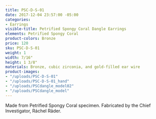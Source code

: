 ```yaml
---
title: PSC-D-S-01
date: 2017-12-04 23:57:00 -05:00
categories:
- Earrings
visible-title: Petrified Spongy Coral Dangle Earrings
elements: Petrified Spongy Coral
product-colors: Bronze
price: 120
sku: PSC-D-S-01
weight: 1
width: 7/16"
height: 1 3/8"
materials: Bronze, cubic zirconia, and gold-filled ear wire
product-images:
- "/uploads/PSC-D-S-01"
- "/uploads/PSC-D-S-01_hand"
- "/uploads/PSCdangle_model02"
- "/uploads/PSCdangle_model"
---
```


Made from Petrified Spongy Coral specimen. Fabricated by the Chief Investigator, Ráchel Räder.